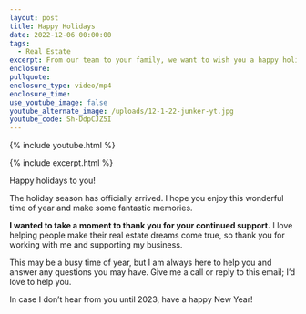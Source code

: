```yaml
---
layout: post
title: Happy Holidays
date: 2022-12-06 00:00:00
tags:
  - Real Estate
excerpt: From our team to your family, we want to wish you a happy holiday season.
enclosure:
pullquote:
enclosure_type: video/mp4
enclosure_time:
use_youtube_image: false
youtube_alternate_image: /uploads/12-1-22-junker-yt.jpg
youtube_code: Sh-DdpCJZ5I
---
```

{% include youtube.html %}

{% include excerpt.html %}

Happy holidays to you\!

The holiday season has officially arrived. I hope you enjoy this wonderful time of year and make some fantastic memories.

**I wanted to take a moment to thank you for your continued support.** I love helping people make their real estate dreams come true, so thank you for working with me and supporting my business.

This may be a busy time of year, but I am always here to help you and answer any questions you may have. Give me a call or reply to this email; I’d love to help you.&nbsp;

In case I don’t hear from you until 2023, have a happy New Year\!